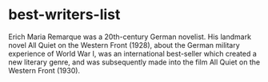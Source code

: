 # best-writers-list
Erich Maria Remarque was a 20th-century German novelist. His landmark novel All Quiet on the Western Front (1928), about the German military experience of World War I, was an international best-seller which created a new literary genre, and was subsequently made into the film All Quiet on the Western Front (1930).
